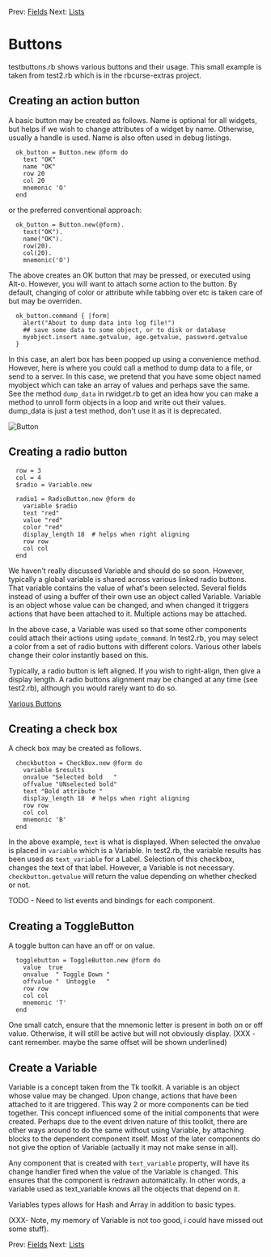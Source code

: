 
Prev: [Fields](field.md)
Next: [Lists](list.md)


# Buttons

testbuttons.rb shows various buttons and their usage. This small example is taken from test2.rb which is in the rbcurse-extras project.

## Creating an action button

A basic button may be created as follows. Name is optional for all widgets, but helps if we wish to change attributes of a widget by name. Otherwise, usually a handle is used. Name is also often used in debug listings.

      ok_button = Button.new @form do
        text "OK"
        name "OK"
        row 20
        col 20
        mnemonic 'O'
      end

or the preferred conventional approach:

      ok_button = Button.new(@form).
        text("OK").
        name("OK").
        row(20).
        col(20).
        mnemonic('O')

The above creates an OK button that may be pressed, or executed using Alt-o. However, you will want to attach some action to the button. By default, changing of color or attribute while tabbing over etc is taken care of but may be overriden.

      ok_button.command { |form|
        alert("About to dump data into log file!")
        ## save some data to some object, or to disk or database
        myobject.insert name.getvalue, age.getvalue, password.getvalue
      }


In this case, an alert box has been popped up using a convenience method. However, here is where you could call a method to dump data to a file, or send to a server. In this case, we pretend that you have some object named myobject which can take an array of values and perhaps save the same. See the method `dump_data` in rwidget.rb to get an idea how you can make a method to unroll form objects in a loop and write out their values. dump_data is just a test method, don't use it as it is deprecated.

![Button](http://www.benegal.org/files/nc_button_focus.png "Two buttons")


## Creating a radio button


      row = 3
      col = 4
      $radio = Variable.new

      radio1 = RadioButton.new @form do
        variable $radio
        text "red"
        value "red"
        color "red"
        display_length 18  # helps when right aligning
        row row
        col col
      end

We haven't really discussed Variable and should do so soon. However, typically a global variable is shared across various linked radio buttons. That variable contains the value of what's been selected. Several fields instead of using a buffer of their own use an object called Variable. Variable is an object whose value can be changed, and when changed it triggers actions that have been attached to it. Multiple actions may be attached. 

In the above case, a Variable was used so that some other components could attach their actions using `update_command`. In test2.rb, you may select a color from a set of radio buttons with different colors. Various other labels change their color instantly based on this.

Typically, a radio button is left aligned. If you wish to right-align, then give a display length. A radio buttons alignment may be changed at any time (see test2.rb), although you would rarely want to do so.

[Various Buttons](http://www.benegal.org/files/nc_buttonhotkeys.png)

## Creating a check box

A check box may be created as follows.

      checkbutton = CheckBox.new @form do
        variable $results
        onvalue "Selected bold   "
        offvalue "UNselected bold"
        text "Bold attribute "
        display_length 18  # helps when right aligning
        row row
        col col
        mnemonic 'B'
      end

In the above example, `text` is what is displayed. When selected the onvalue is placed in `variable` which is a Variable. In test2.rb, the variable results has been used as `text_variable` for a Label. Selection of this checkbox, changes the text of that label. However, a Variable is not necessary. `checkbutton.getvalue` will return the value depending on whether checked or not.

TODO - Need to list events and bindings for each component.

## Creating a ToggleButton

A toggle button can have an off or on value. 

      togglebutton = ToggleButton.new @form do
        value  true
        onvalue  " Toggle Down "
        offvalue "  Untoggle   "
        row row
        col col
        mnemonic 'T'
      end

One small catch, ensure that the mnemonic letter is present in both on or off value. Otherwise, it will still be active but will not obviously display. (XXX - cant remember. maybe the same offset will be shown underlined)

## Create a Variable

Variable is a concept taken from the Tk toolkit. A variable is an object whose value may be changed. Upon change, actions that have been attached to it are triggered. This way 2 or more components can be tied together. This concept influenced some of the initial components that were created. Perhaps due to the event driven nature of this toolkit, there are other ways around to do the same without using Variable, by attaching blocks to the dependent component itself. Most of the later components do not give the option of Variable (actually it may not make sense in all). 

Any component that is created with `text_variable` property, will have its change handler fired when the value of the Variable is changed. This ensures that the component is redrawn automatically. In other words, a variable used as text_variable knows all the objects that depend on it.

Variables types allows for Hash and Array in addition to basic types.

(XXX- Note, my memory of Variable is not too good, i could have missed out some stuff).


Prev: [Fields](field.md)
Next: [Lists](list.md)

